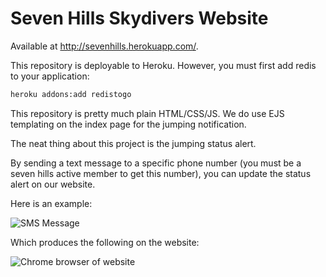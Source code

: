 # Seven Hills Skydivers Website

Available at http://sevenhills.herokuapp.com/.

This repository is deployable to Heroku. However, you must first add redis to your application:
```sh
heroku addons:add redistogo
```

This repository is pretty much plain HTML/CSS/JS. We do use EJS templating on the index page for the jumping notification.

The neat thing about this project is the jumping status alert.

By sending a text message to a specific phone number (you must be a seven hills active member to get this number), you can update the status alert on our website.

Here is an example:

![SMS Message](http://i.imgur.com/FAgHkH3.png)

Which produces the following on the website:

![Chrome browser of website](http://imgur.com/NkDO8l1)
